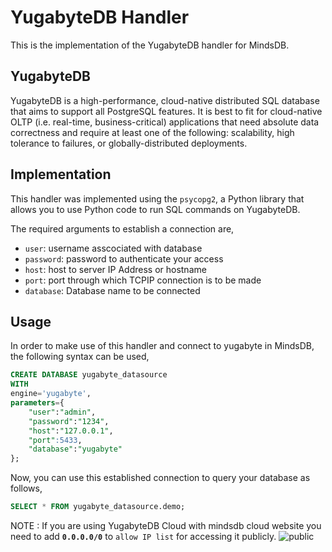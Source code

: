 # YugabyteDB Handler

This is the implementation of the  YugabyteDB handler for MindsDB.

## YugabyteDB
YugabyteDB is a high-performance, cloud-native distributed SQL database that aims to support all PostgreSQL features. It is best to fit for cloud-native OLTP (i.e. real-time, business-critical) applications that need absolute data correctness and require at least one of the following: scalability, high tolerance to failures, or globally-distributed deployments.

## Implementation
This handler was implemented using the `psycopg2`, a Python library that allows you to use Python code to run SQL commands on YugabyteDB.

The required arguments to establish a connection are,
* `user`: username asscociated with database
* `password`: password to authenticate your access
* `host`: host to server IP Address or hostname
* `port`: port through which TCPIP connection is to be made
* `database`: Database name to be connected


## Usage
In order to make use of this handler and connect to yugabyte in MindsDB, the following syntax can be used,
~~~~sql
CREATE DATABASE yugabyte_datasource
WITH
engine='yugabyte',
parameters={
    "user":"admin",
    "password":"1234",
    "host":"127.0.0.1",
    "port":5433,
    "database":"yugabyte"
};
~~~~

Now, you can use this established connection to query your database as follows,
~~~~sql
SELECT * FROM yugabyte_datasource.demo;
~~~~

NOTE : If you are using YugabyteDB Cloud with mindsdb cloud website you need to add **`0.0.0.0/0`** to `allow IP list` for accessing it publicly.
![public](https://user-images.githubusercontent.com/75653580/185357710-932da3a0-dd6b-4f7c-afe3-8022cff220eb.png)
